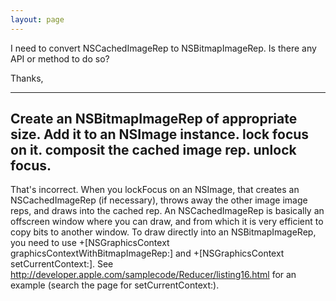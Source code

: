 ```yaml
---
layout: page
---
```


I need to convert NSCachedImageRep to NSBitmapImageRep. Is there any API or method to do so?

Thanks,

----
Create an NSBitmapImageRep of appropriate size.
Add it to an NSImage instance.
lock focus on it.
composit the cached image rep.
unlock focus.
----
That's incorrect.  When you lockFocus on an NSImage, that creates an NSCachedImageRep (if necessary), throws away the other image image reps, and draws into the cached rep.  An NSCachedImageRep is basically an offscreen window where you can draw, and from which it is very efficient to copy bits to another window.  To draw directly into an NSBitmapImageRep, you need to use +[NSGraphicsContext graphicsContextWithBitmapImageRep:] and +[NSGraphicsContext setCurrentContext:].  See http://developer.apple.com/samplecode/Reducer/listing16.html for an example (search the page for setCurrentContext:).
